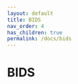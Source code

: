 ```yaml
---
layout: default
title: BIDS
nav_order: 4
has_children: true
permalink: /docs/bids
---
```


# BIDS


